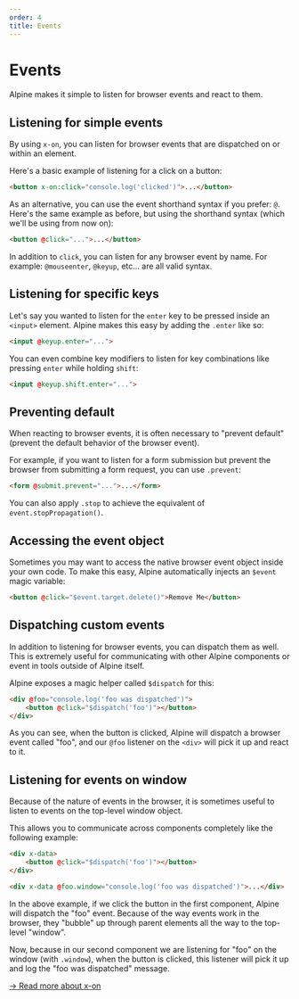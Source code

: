 ```yaml
---
order: 4
title: Events
---
```


# Events

Alpine makes it simple to listen for browser events and react to them.

<a name="listening-for-simple-events"></a>
## Listening for simple events

By using `x-on`, you can listen for browser events that are dispatched on or within an element.

Here's a basic example of listening for a click on a button:

```html
<button x-on:click="console.log('clicked')">...</button>
```

As an alternative, you can use the event shorthand syntax if you prefer: `@`. Here's the same example as before, but using the shorthand syntax (which we'll be using from now on):

```html
<button @click="...">...</button>
```

In addition to `click`, you can listen for any browser event by name. For example: `@mouseenter`, `@keyup`, etc... are all valid syntax.

<a name="listening-for-specific-keys"></a>
## Listening for specific keys

Let's say you wanted to listen for the `enter` key to be pressed inside an `<input>` element. Alpine makes this easy by adding the `.enter` like so:

```html
<input @keyup.enter="...">
```

You can even combine key modifiers to listen for key combinations like pressing `enter` while holding `shift`:

```html
<input @keyup.shift.enter="...">
```

<a name="preventing-default"></a>
## Preventing default

When reacting to browser events, it is often necessary to "prevent default" (prevent the default behavior of the browser event).

For example, if you want to listen for a form submission but prevent the browser from submitting a form request, you can use `.prevent`:

```html
<form @submit.prevent="...">...</form>
```

You can also apply `.stop` to achieve the equivalent of `event.stopPropagation()`.

<a name="accessing-the-event-object"></a>
## Accessing the event object

Sometimes you may want to access the native browser event object inside your own code. To make this easy, Alpine automatically injects an `$event` magic variable:

```html
<button @click="$event.target.delete()">Remove Me</button>
```

<a name="dispatching-custom-events"></a>
## Dispatching custom events

In addition to listening for browser events, you can dispatch them as well. This is extremely useful for communicating with other Alpine components or event in tools outside of Alpine itself.

Alpine exposes a magic helper called `$dispatch` for this:

```html
<div @foo="console.log('foo was dispatched')">
    <button @click="$dispatch('foo')"></button>
</div>
```

As you can see, when the button is clicked, Alpine will dispatch a browser event called "foo", and our `@foo` listener on the `<div>` will pick it up and react to it.

<a name="listening-for-events-on-window"></a>
## Listening for events on window

Because of the nature of events in the browser, it is sometimes useful to listen to events on the top-level window object.

This allows you to communicate across components completely like the following example:


```html
<div x-data>
    <button @click="$dispatch('foo')"></button>
</div>

<div x-data @foo.window="console.log('foo was dispatched')">...</div>
```

In the above example, if we click the button in the first component, Alpine will dispatch the "foo" event. Because of the way events work in the browser, they "bubble" up through parent elements all the way to the top-level "window".

Now, because in our second component we are listening for "foo" on the window (with `.window`), when the button is clicked, this listener will pick it up and log the "foo was dispatched" message.

[→ Read more about x-on](/directives/on)
